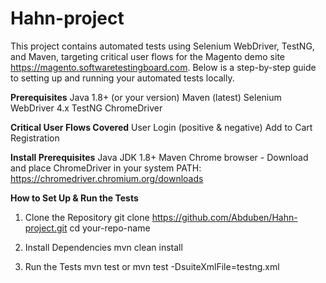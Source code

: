 # Hahn-project
This project contains automated tests using Selenium WebDriver, TestNG, and Maven, targeting critical user flows for the Magento demo site https://magento.softwaretestingboard.com.
Below is a step-by-step guide to setting up and running your automated tests locally.

**Prerequisites**
    Java 1.8+ (or your version)
    Maven (latest)
    Selenium WebDriver 4.x
    TestNG
    ChromeDriver
    
**Critical User Flows Covered**
    User Login (positive & negative)
    Add to Cart
    Registration

**Install Prerequisites**
    Java JDK 1.8+
    Maven
    Chrome browser
        - Download and place ChromeDriver in your system PATH: https://chromedriver.chromium.org/downloads
        
**How to Set Up & Run the Tests**
  1. Clone the Repository
    git clone https://github.com/Abduben/Hahn-project.git
    cd your-repo-name
 
  2. Install Dependencies
    mvn clean install

  4. Run the Tests
    mvn test  or  mvn test -DsuiteXmlFile=testng.xml
